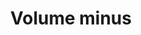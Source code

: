 ---
title: Volume minus
tags: ["volume", "minus", "sound", "audio", "level", "meter", "measurement", "reduce"]
icon: volume-minus
svg: '<svg xmlns="http://www.w3.org/2000/svg" width="24" height="24" fill="none" viewBox="0 0 24 24" stroke-width="1.5" stroke-linecap="round" stroke-linejoin="round" stroke="currentColor"><path d="M13 3v18c-3.5 0-6.1-4.58-6.1-4.58s-3.9.586-3.9-1V8.505c0-1.586 3.9-1 3.9-1S9.5 3 13 3Zm3 9h5"/></svg>'
---